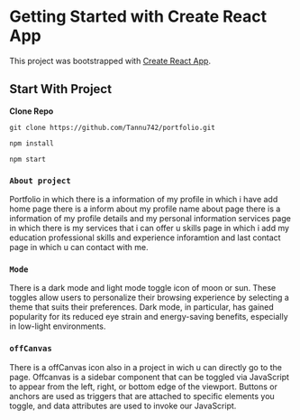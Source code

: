 # Getting Started with Create React App

This project was bootstrapped with [Create React App](https://github.com/facebook/create-react-app).

## Start With Project

**Clone Repo**

`git clone https://github.com/Tannu742/portfolio.git`

`npm install`

`npm start`

### `About project`
Portfolio in which there is a information of my profile in which i have add home page there is a inform about my profile name about page there is a information of my profile details and my personal information services page in which there is my services that i can offer u skills page in which i add my education professional skills and experience inforamtion and last contact page in which u can contact with me.

### `Mode`
There is a dark mode and light mode toggle icon of moon or sun. These toggles allow users to personalize their browsing experience by selecting a theme that suits their preferences. Dark mode, in particular, has gained popularity for its reduced eye strain and energy-saving benefits, especially in low-light environments.

### `offCanvas`
There is a offCanvas icon also in a project in wich u can directly go to the page. Offcanvas is a sidebar component that can be toggled via JavaScript to appear from the left, right, or bottom edge of the viewport. Buttons or anchors are used as triggers that are attached to specific elements you toggle, and data attributes are used to invoke our JavaScript.
